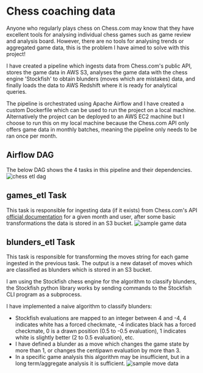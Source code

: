 # Chess coaching data
Anyone who regularly plays chess on Chess.com may know that they have excellent tools for analysing individual chess games such as game review and analysis board. However, there are no tools for analysing trends or aggregated game data, this is the problem I have aimed to solve with this project!

I have created a pipeline which ingests data from Chess.com's public API, stores the game data in AWS S3, analyses the game data with the chess engine 'Stockfish' to obtain blunders (moves which are mistakes) data, and finally loads the data to AWS Redshift where it is ready for analytical queries. 

The pipeline is orchestrated using Apache Airflow and I have created a custom Dockerfile which can be used to run the project on a local machine. Alternatively the project can be deployed to an AWS EC2 machine but I choose to run this on my local machine because the Chess.com API only offers game data in monthly batches, meaning the pipeline only needs to be ran once per month.

## Airflow DAG
The below DAG shows the 4 tasks in this pipeline and their dependencies.
![chess etl dag](https://github.com/user-attachments/assets/6535cbf2-8f0b-4fe2-9208-1a460becbccd)

## games_etl Task
This task is responsible for ingesting data (if it exists) from Chess.com's API [official documentation](https://www.chess.com/news/view/published-data-api) for a given month and user, after some basic transformations the data is stored in an S3 bucket.
![sample game data](https://github.com/user-attachments/assets/fbfd72a4-2366-4bb9-bcc5-88184458ec51)

## blunders_etl Task
This task is responsible for transforming the moves string for each game ingested in the previous task. The output is a new dataset of moves which are classified as blunders which is stored in an S3 bucket.

I am using the Stockfish chess engine for the algorithm to classify blunders, the Stockfish python library works by sending commands to the Stockfish CLI program as a subprocess. 

I have implemented a naive algorithm to classify blunders: 
* Stockfish evaluations are mapped to an integer between 4 and -4, 4 indicates white has a forced checkmate, -4 indicates black has a forced checkmate, 0 is a drawn position (0.5 to -0.5 evaluation), 1 indicates white is slightly better (2 to 0.5 evaluation), etc.
* I have defined a blunder as a move which changes the game state by more than 1, or changes the centipawn evaluation by more than 3.
* In a specific game analysis this algorithm may be insufficient, but in a long term/aggregate analysis it is sufficient.
![sample move data](https://github.com/user-attachments/assets/e193132c-34cb-4e04-bf1c-a1f3f511ecc3)
